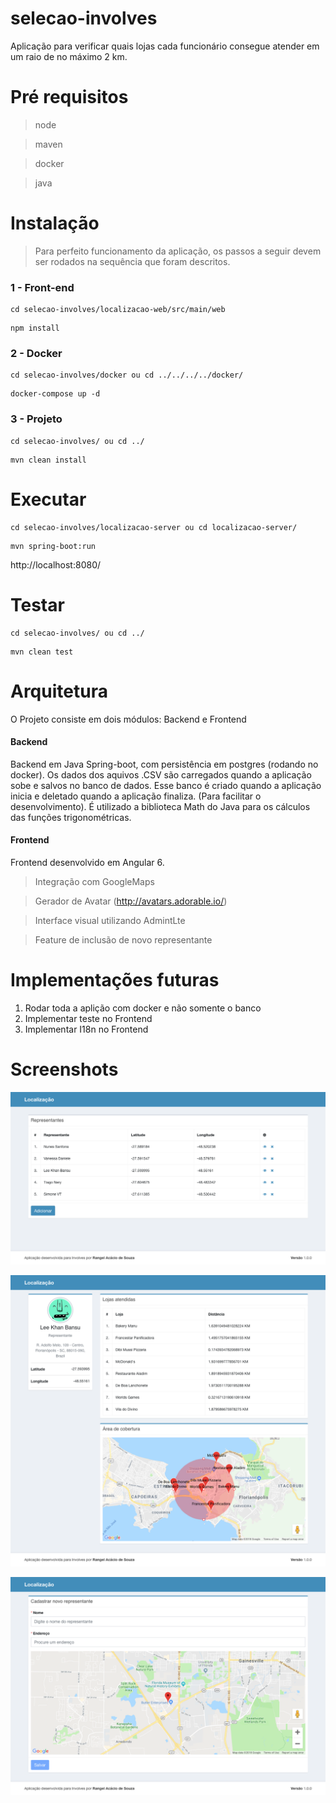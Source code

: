# selecao-involves

Aplicação para verificar quais lojas cada funcionário consegue atender em um raio de no máximo 2 km.

# Pré requisitos

> node

> maven

> docker

> java

# Instalação

> Para perfeito funcionamento da aplicação, os passos a seguir devem ser rodados na sequência que foram descritos.

### 1 - Front-end

```
cd selecao-involves/localizacao-web/src/main/web
```

```
npm install
```

### 2 - Docker

```
cd selecao-involves/docker ou cd ../../../../docker/
```

```
docker-compose up -d
```
### 3 - Projeto

```
cd selecao-involves/ ou cd ../
```

```
mvn clean install
```

# Executar

```
cd selecao-involves/localizacao-server ou cd localizacao-server/
```
```
mvn spring-boot:run
```

http://localhost:8080/


# Testar

```
cd selecao-involves/ ou cd ../
```
```
mvn clean test
```

# Arquitetura

O Projeto consiste em dois módulos: Backend e Frontend

#### Backend
Backend em Java Spring-boot, com persistência em postgres (rodando no docker).
Os dados dos aquivos .CSV são carregados quando a aplicação sobe e salvos no banco de dados. Esse banco é criado quando a aplicação inicia e deletado quando a aplicação finaliza. (Para facilitar o desenvolvimento).
É utilizado a biblioteca Math do Java para os cálculos das funções trigonométricas.

#### Frontend
Frontend desenvolvido em Angular 6. 

> Integração com GoogleMaps

> Gerador de Avatar (http://avatars.adorable.io/)

> Interface visual utilizando AdmintLte

> Feature de inclusão de novo representante

# Implementações futuras

1. Rodar toda a aplição com docker e não somente o banco
2. Implementar teste no Frontend
3. Implementar I18n no Frontend

# Screenshots

![alt text](https://github.com/didowscode/selecao-involves/blob/master/lista.png)

![alt text](https://github.com/didowscode/selecao-involves/blob/master/visualizar.png)

![alt text](https://github.com/didowscode/selecao-involves/blob/master/adicionar.png)


